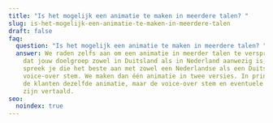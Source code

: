 ```yaml
---
title: "Is het mogelijk een animatie te maken in meerdere talen? "
slug: is-het-mogelijk-een-animatie-te-maken-in-meerdere-talen
draft: false
faq:
  question: "Is het mogelijk een animatie te maken in meerdere talen? "
  answer: We raden zelfs aan om een animatie in meerder talen te verspreiden! Stel
    dat jouw doelgroep zowel in Duitsland als in Nederland aanwezig is, dan
    spreek je die het beste aan met zowel een Nederlandse als een Duitse
    voice-over stem. We maken dan één animatie in twee versies. In principe zien
    de klanten dezelfde animatie, maar de voice-over stem en eventuele tekst
    zijn vertaald.
seo:
  noindex: true
---
```

